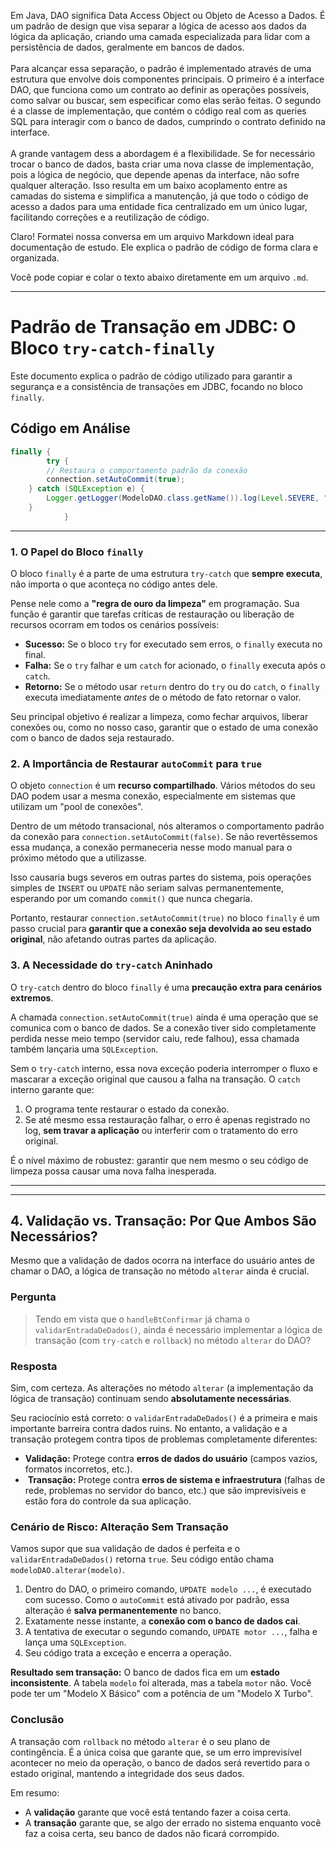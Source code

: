 Em Java, DAO significa Data Access Object ou Objeto de Acesso a Dados. É um padrão de design que visa separar a lógica de acesso aos dados da lógica da aplicação, criando uma camada especializada para lidar com a persistência de dados, geralmente em bancos de dados.
<br><br>
Para alcançar essa separação, o padrão é implementado através de uma estrutura que envolve dois componentes principais. O primeiro é a interface DAO, que funciona como um contrato ao definir as operações possíveis, como salvar ou buscar, sem especificar como elas serão feitas. O segundo é a classe de implementação, que contém o código real com as queries SQL para interagir com o banco de dados, cumprindo o contrato definido na interface.
<br><br>
A grande vantagem dess a abordagem é a flexibilidade. Se for necessário trocar o banco de dados, basta criar uma nova classe de implementação, pois a lógica de negócio, que depende apenas da interface, não sofre qualquer alteração. Isso resulta em um baixo acoplamento entre as camadas do sistema e simplifica a manutenção, já que todo o código de acesso a dados para uma entidade fica centralizado em um único lugar, facilitando correções e a reutilização de código.

Claro! Formatei nossa conversa em um arquivo Markdown ideal para documentação de estudo. Ele explica o padrão de código de forma clara e organizada.

Você pode copiar e colar o texto abaixo diretamente em um arquivo `.md`.

---

# Padrão de Transação em JDBC: O Bloco `try-catch-finally`

Este documento explica o padrão de código utilizado para garantir a segurança e a consistência de transações em JDBC, focando no bloco `finally`.

## Código em Análise

```java
finally {
        try {
        // Restaura o comportamento padrão da conexão
        connection.setAutoCommit(true);
    } catch (SQLException e) {
        Logger.getLogger(ModeloDAO.class.getName()).log(Level.SEVERE, "Erro ao restaurar autocommit.", e);
    }
            }
```

---

### 1. O Papel do Bloco `finally`

O bloco `finally` é a parte de uma estrutura `try-catch` que **sempre executa**, não importa o que aconteça no código antes dele.

Pense nele como a **"regra de ouro da limpeza"** em programação. Sua função é garantir que tarefas críticas de restauração ou liberação de recursos ocorram em todos os cenários possíveis:

* **Sucesso:** Se o bloco `try` for executado sem erros, o `finally` executa no final.
* **Falha:** Se o `try` falhar e um `catch` for acionado, o `finally` executa após o `catch`.
* **Retorno:** Se o método usar `return` dentro do `try` ou do `catch`, o `finally` executa imediatamente *antes* de o método de fato retornar o valor.

Seu principal objetivo é realizar a limpeza, como fechar arquivos, liberar conexões ou, como no nosso caso, garantir que o estado de uma conexão com o banco de dados seja restaurado.

### 2. A Importância de Restaurar `autoCommit` para `true`

O objeto `connection` é um **recurso compartilhado**. Vários métodos do seu DAO podem usar a mesma conexão, especialmente em sistemas que utilizam um "pool de conexões".

Dentro de um método transacional, nós alteramos o comportamento padrão da conexão para `connection.setAutoCommit(false)`. Se não revertêssemos essa mudança, a conexão permaneceria nesse modo manual para o próximo método que a utilizasse.

Isso causaria bugs severos em outras partes do sistema, pois operações simples de `INSERT` ou `UPDATE` não seriam salvas permanentemente, esperando por um comando `commit()` que nunca chegaria.

Portanto, restaurar `connection.setAutoCommit(true)` no bloco `finally` é um passo crucial para **garantir que a conexão seja devolvida ao seu estado original**, não afetando outras partes da aplicação.

### 3. A Necessidade do `try-catch` Aninhado

O `try-catch` dentro do bloco `finally` é uma **precaução extra para cenários extremos**.

A chamada `connection.setAutoCommit(true)` ainda é uma operação que se comunica com o banco de dados. Se a conexão tiver sido completamente perdida nesse meio tempo (servidor caiu, rede falhou), essa chamada também lançaria uma `SQLException`.

Sem o `try-catch` interno, essa nova exceção poderia interromper o fluxo e mascarar a exceção original que causou a falha na transação. O `catch` interno garante que:
1.  O programa tente restaurar o estado da conexão.
2.  Se até mesmo essa restauração falhar, o erro é apenas registrado no log, **sem travar a aplicação** ou interferir com o tratamento do erro original.

É o nível máximo de robustez: garantir que nem mesmo o seu código de limpeza possa causar uma nova falha inesperada.

---
---

## 4. Validação vs. Transação: Por Que Ambos São Necessários?

Mesmo que a validação de dados ocorra na interface do usuário antes de chamar o DAO, a lógica de transação no método `alterar` ainda é crucial.

### Pergunta

> Tendo em vista que o `handleBtConfirmar` já chama o `validarEntradaDeDados()`, ainda é necessário implementar a lógica de transação (com `try-catch` e `rollback`) no método `alterar` do DAO?

### Resposta

Sim, com certeza. As alterações no método `alterar` (a implementação da lógica de transação) continuam sendo **absolutamente necessárias**.

Seu raciocínio está correto: o `validarEntradaDeDados()` é a primeira e mais importante barreira contra dados ruins. No entanto, a validação e a transação protegem contra tipos de problemas completamente diferentes:

-    **Validação:** Protege contra **erros de dados do usuário** (campos vazios, formatos incorretos, etc.).
-   ️ **Transação:** Protege contra **erros de sistema e infraestrutura** (falhas de rede, problemas no servidor do banco, etc.) que são imprevisíveis e estão fora do controle da sua aplicação.

### Cenário de Risco: Alteração Sem Transação

Vamos supor que sua validação de dados é perfeita e o `validarEntradaDeDados()` retorna `true`. Seu código então chama `modeloDAO.alterar(modelo)`.

1.  Dentro do DAO, o primeiro comando, `UPDATE modelo ...`, é executado com sucesso. Como o `autoCommit` está ativado por padrão, essa alteração é **salva permanentemente** no banco.
2.  Exatamente nesse instante, a **conexão com o banco de dados cai**.
3.  A tentativa de executar o segundo comando, `UPDATE motor ...`, falha e lança uma `SQLException`.
4.  Seu código trata a exceção e encerra a operação.

**Resultado sem transação:** O banco de dados fica em um **estado inconsistente**. A tabela `modelo` foi alterada, mas a tabela `motor` não. Você pode ter um "Modelo X Básico" com a potência de um "Modelo X Turbo".

### Conclusão

A transação com `rollback` no método `alterar` é o seu plano de contingência. É a única coisa que garante que, se um erro imprevisível acontecer no meio da operação, o banco de dados será revertido para o estado original, mantendo a integridade dos seus dados.

Em resumo:

-   A **validação** garante que você está tentando fazer a coisa certa.
-   A **transação** garante que, se algo der errado no sistema enquanto você faz a coisa certa, seu banco de dados não ficará corrompido.